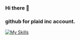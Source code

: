 ### Hi there 👋

### github for plaid inc account. 

[![My Skills](https://skillicons.dev/icons?i=js,html,css,gcp,aws,azure,kubernetes)](https://skillicons.dev)
